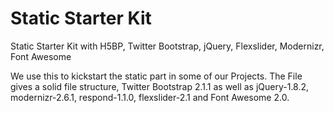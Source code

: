 Static Starter Kit
==================

Static Starter Kit with H5BP, Twitter Bootstrap, jQuery, Flexslider, Modernizr, Font Awesome


We use this to kickstart the static part in some of our Projects.
The File gives a solid file structure, Twitter Bootstrap 2.1.1 as well as jQuery-1.8.2, modernizr-2.6.1, respond-1.1.0, flexslider-2.1 and Font Awesome 2.0.
